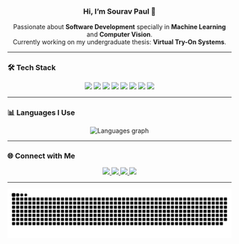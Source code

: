 <h3 align="center">Hi, I’m Sourav Paul 👋</h3>
<p align="center">
Passionate about  <b>Software Development</b> specially in <b>Machine Learning</b> and <b>Computer Vision</b>.<br>
Currently working on my undergraduate thesis: <b>Virtual Try-On Systems</b>.
</p>

---

### 🛠️ Tech Stack
<div align="center">
  <img src="https://cdn.jsdelivr.net/gh/devicons/devicon/icons/c/c-original.svg" height="35" />
  <img src="https://cdn.jsdelivr.net/gh/devicons/devicon/icons/python/python-original.svg" height="35" />
  <img src="https://cdn.jsdelivr.net/gh/devicons/devicon/icons/jupyter/jupyter-original.svg" height="35" />
  <img src="https://cdn.jsdelivr.net/gh/devicons/devicon/icons/tensorflow/tensorflow-original.svg" height="35" />
  <img src="https://cdn.jsdelivr.net/gh/devicons/devicon/icons/pytorch/pytorch-original.svg" height="35" />
  <img src="https://cdn.jsdelivr.net/gh/devicons/devicon/icons/anaconda/anaconda-original.svg" height="35" />
  <img src="https://cdn.jsdelivr.net/gh/devicons/devicon/icons/arduino/arduino-original.svg" height="35" />
  <img src="https://cdn.jsdelivr.net/gh/devicons/devicon/icons/matlab/matlab-original.svg" height="35" />
</div>

---

### 📊 Languages I Use
<div align="center">
  <img src="https://github-readme-stats.vercel.app/api/top-langs?username=5our4v&locale=en&layout=compact&card_width=400&langs_count=8&theme=dark&hide_border=true" height="150" alt="Languages graph" />
</div>

---
### 🌐 Connect with Me
<div align="center">
  <a href="https://www.linkedin.com/in/sour4v/" target="_blank">
    <img src="https://img.shields.io/badge/LinkedIn-blue?style=for-the-badge&logo=linkedin&logoColor=white" height="28"/>
  </a>
  <a href="mailto:sourav.mte@gmail.com" target="_blank">
    <img src="https://img.shields.io/badge/Gmail-red?style=for-the-badge&logo=gmail&logoColor=white" height="28"/>
  </a>
  <a href="https://www.facebook.com/5our4v" target="_blank">
    <img src="https://img.shields.io/badge/Facebook-1877F2?style=for-the-badge&logo=facebook&logoColor=white" height="28"/>
  </a>
  <a href="https://www.instagram.com/sour4v_v/" target="_blank">
    <img src="https://img.shields.io/badge/Instagram-E4405F?style=for-the-badge&logo=instagram&logoColor=white" height="28"/>
  </a>
</div>

---

<div align="center">
  <img src="https://raw.githubusercontent.com/s0ur4v26/s0ur4v26/output/snake.svg" alt="Snake animation" />
</div>
